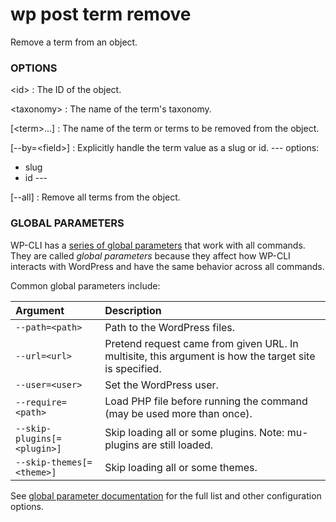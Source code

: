 # wp post term remove

Remove a term from an object.

### OPTIONS

&lt;id&gt;
: The ID of the object.

&lt;taxonomy&gt;
: The name of the term's taxonomy.

[&lt;term&gt;...]
: The name of the term or terms to be removed from the object.

[\--by=&lt;field&gt;]
: Explicitly handle the term value as a slug or id.
\---
options:
  - slug
  - id
\---

[\--all]
: Remove all terms from the object.

### GLOBAL PARAMETERS

WP-CLI has a [series of global parameters](https://make.wordpress.org/cli/handbook/config/) that work with all commands. They are called _global parameters_ because they affect how WP-CLI interacts with WordPress and have the same behavior across all commands.

Common global parameters include:

| **Argument**    | **Description**              |
|:----------------|:-----------------------------|
| `--path=<path>` | Path to the WordPress files. |
| `--url=<url>`   | Pretend request came from given URL. In multisite, this argument is how the target site is specified. |
| `--user=<user>` | Set the WordPress user.      |
| `--require=<path>` | Load PHP file before running the command (may be used more than once). |
| `--skip-plugins[=<plugin>]` | Skip loading all or some plugins. Note: mu-plugins are still loaded. |
| `--skip-themes[=<theme>]` | Skip loading all or some themes. |

See [global parameter documentation](https://make.wordpress.org/cli/handbook/config/) for the full list and other configuration options.

